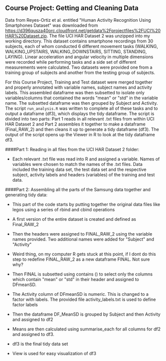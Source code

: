 ## Course Project: Getting and Cleaning Data

Data from  Reyes-Ortiz et al. entitled "Human Activity Recognition Using Smartphones Dataset"  was downloaded from https://d396qusza40orc.cloudfront.net/getdata%2Fprojectfiles%2FUCI%20HAR%20Dataset.zip. The file UCI HAR Dataset 2 was unzipped into my working directory. This dataset contains smartphone recordings from 30 subjects, each of whom conducted 6 different movement tasks (WALKING, WALKING_UPSTAIRS, WALKING_DOWNSTAIRS, SITTING, STANDING, LAYING). Linear acceleration and angular velocity in multiple dimensions were recorded while performing tasks and a side set of different measurements were calculated. Two datasets were provided one from a training group of subjects and another from the testing group of subjects. 

For this Course Project, Training and Test dataset were merged together and properly annotated with variable names, subject names and activity labels. This assembled dataframe was then subsetted to isolate only variables/columns that contained the words "mean" or "std" in the variable name. The subsetted dataframe was then grouped by Subject and Activity. The script `run_analysis.R` was written to complete all of these tasks and to output a dataframe (df3), which displays the tidy dataframe. The script is divided into two parts: Part 1 reads in all relevant .txt files from within UCI HAR Dataset 2 and Part 2 assembles it together to make a dataframe (Final_RAW_2) and then cleans it up to generate a tidy dataframe (df3). The output of the script opens up the Viewer in R to look at the tidy dataframe df3. 

####Part 1: Reading in all files from the UCI HAR Dataset 2 folder:

- Each relevant .txt file was read into R and assigned a variable. Names of variables were chosen to match the names of the .txt files. Data included the training data set, the test data set and the respective subject, activity labels and headers (variables) of the training and test data. 

####Part 2: Assembling all the parts of the Samsung data together and generating tidy data:

- This part of the code starts by putting together the original data files like legos using a series of rbind and cbind operations    

- A first version of the entire dataset is created and defined as Final_RAW_2    

- Then the headers were assigned to FINAL_RAW_2 using the variable names provided. Two additional names were added for "Subject" and "Activity"  

- Weird thing, on my computer R gets stuck at this point, if I dont do this step to redefine FINAL_RAW_2 as a new dataframe FINAL. Not sure why?  

- Then FINAL is subsetted using contains () to select only the columns which contain "mean" or "std" in their header and assigned to DFmeanSD.  

- The Activity column of DFmeanSD is numeric. This is changed to a factor with labels. The provided file activity_labels.txt is used to define factor labels  

- Then the dataframe DF_MeanSD is grouped by Subject and then Activity and assigned to df2  

- Means are then calculated using summarise_each for all columns for df2 and assigned to df3.  

- df3 is the final tidy data set  

- View is used for easy visualization of df3  
